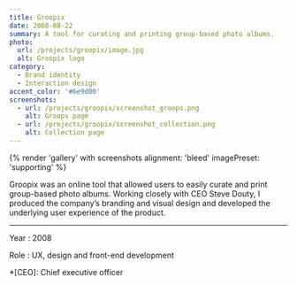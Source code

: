 ```yaml
---
title: Groopix
date: 2008-08-22
summary: A tool for curating and printing group-based photo albums.
photo:
  url: /projects/groopix/image.jpg
  alt: Groopix logo
category:
  - Brand identity
  - Interaction design
accent_color: '#6e9d00'
screenshots:
  - url: /projects/groopix/screenshot_groops.png
    alt: Groops page
  - url: /projects/groopix/screenshot_collection.png
    alt: Collection page
---
```

{% render 'gallery' with screenshots
  alignment: 'bleed'
  imagePreset: 'supporting'
%}

Groopix was an online tool that allowed users to easily curate and print group-based photo albums. Working closely with CEO Steve Douty, I produced the company’s branding and visual design and developed the underlying user experience of the product.

---

Year
: 2008

Role
: UX, design and front-end development

*[CEO]: Chief executive officer

